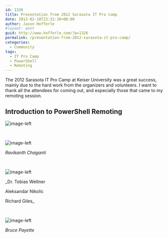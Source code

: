 ```yaml
---
id: 1326
title: Presentation from 2012 Sarasota IT Pro Camp
date: 2012-02-18T23:31:10+00:00
author: Jason Hofferle
#layout: post
guid: http://www.hofferle.com/?p=1326
permalink: /presentation-from-2012-sarasota-it-pro-camp/
categories:
  - Community
tags:
  - IT Pro Camp
  - PowerShell
  - Remoting
---
```

The 2012 Sarasota IT Pro Camp at Keiser University was a great success, mainly due to the hard work from the organizers and volunteers. I want to thank all the attendees for coming out, and especially those that came to my remoting session.

## Introduction to PowerShell Remoting

![image-left](https://drive.google.com/open?id=1FchxCcehGyR5O6LIQd-KbTHmsgouOeIO)

<br style="clear: both;" />

![image-left](https://www.ravichaganti.com/blog/laymans-guide-to-powershell-2-0-remoting/)
  
_Ravikanth Chaganti_

 <br style="clear: both;" />

![image-left](http://community.idera.com/)
  
_Dr. Tobias Weltner
  
Aleksandar Nikolic
  
Richard Giles_

<br style="clear: both;" />

![image-left](https://www.manning.com/books/windows-powershell-in-action-second-edition)
  
_Bruce Payette_

<br style="clear: both;" />